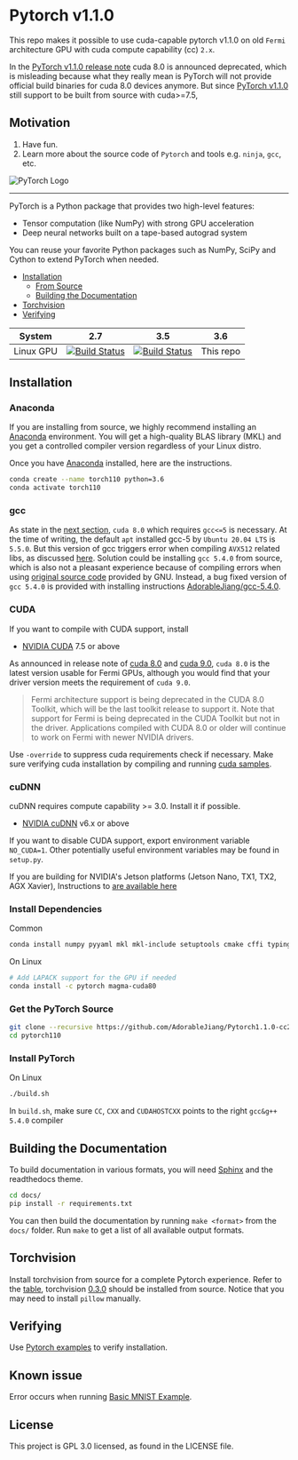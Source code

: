 # Pytorch v1.1.0

This repo makes it possible to use cuda-capable pytorch v1.1.0 on old `Fermi` architecture GPU with cuda compute capability (cc) `2.x`.

In the [PyTorch v1.1.0 release note](https://github.com/pytorch/pytorch/releases/tag/v1.1.0) cuda 8.0 is announced deprecated, which is misleading because what they really mean is PyTorch will not provide official build binaries for cuda 8.0 devices anymore. But since [PyTorch v1.1.0](https://github.com/pytorch/pytorch/tree/v1.1.0#from-source) still support to be built from source with cuda>=7.5,

## Motivation

  1. Have fun.
  2. Learn more about the source code of `Pytorch` and tools e.g. `ninja`, `gcc`, etc.

![PyTorch Logo](https://github.com/pytorch/pytorch/raw/master/docs/source/_static/img/pytorch-logo-dark.png)

--------------------------------------------------------------------------------

PyTorch is a Python package that provides two high-level features:

- Tensor computation (like NumPy) with strong GPU acceleration
- Deep neural networks built on a tape-based autograd system

You can reuse your favorite Python packages such as NumPy, SciPy and Cython to extend PyTorch when needed.

- [Installation](#installation)
  - [From Source](#from-source)
  - [Building the Documentation](#building-the-documentation)
- [Torchvision](#torchvision)
- [Verifying](#verifying)

| System | 2.7 | 3.5 | 3.6 |
| :---: | :---: | :---: | :--: |
| Linux GPU | [![Build Status](https://ci.pytorch.org/jenkins/job/pytorch-master/badge/icon)](https://ci.pytorch.org/jenkins/job/pytorch-master/) | [![Build Status](https://ci.pytorch.org/jenkins/job/pytorch-master/badge/icon)](https://ci.pytorch.org/jenkins/job/pytorch-master/) | This repo |

## Installation

### Anaconda

If you are installing from source, we highly recommend installing an [Anaconda](https://www.anaconda.com/distribution/#download-section) environment.
You will get a high-quality BLAS library (MKL) and you get a controlled compiler version regardless of your Linux distro.

Once you have [Anaconda](https://www.anaconda.com/distribution/#download-section) installed, here are the instructions.

```bash
conda create --name torch110 python=3.6
conda activate torch110
```

### gcc

As state in the [next section](#cuda), `cuda 8.0` which requires `gcc<=5` is necessary. At the time of writing, the default `apt` installed gcc-5 by `Ubuntu 20.04 LTS` is `5.5.0`. But this version of gcc triggers error when compiling `AVX512` related libs, as discussed [here](https://stackoverflow.com/questions/50815093/avx512-intrinsics-header-produces-many-errors-after-distro-upgrades-gcc-to-5-5-0). Solution could be installing `gcc 5.4.0` from source, which is also not a pleasant experience because of compiling errors when using [original source code](https://github.com/gcc-mirror/gcc/tree/releases/gcc-5.4.0) provided by GNU. Instead, a bug fixed version of `gcc 5.4.0` is provided with installing instructions [AdorableJiang/gcc-5.4.0](https://github.com/AdorableJiang/gcc-5.4.0).

### CUDA

If you want to compile with CUDA support, install

- [NVIDIA CUDA](https://developer.nvidia.com/cuda-downloads) 7.5 or above

As announced in release note of [cuda 8.0](https://docs.nvidia.com/cuda/archive/8.0/cuda-toolkit-release-notes/index.html#deprecated-features) and [cuda 9.0](https://docs.nvidia.com/cuda/archive/9.0/cuda-toolkit-release-notes/index.html#unsupported-features), `cuda 8.0` is the latest version usable for Fermi GPUs, although you would find that your driver version meets the requirement of `cuda 9.0`.

> Fermi architecture support is being deprecated in the CUDA 8.0 Toolkit, which will be the last toolkit release to support it. Note that support for Fermi is being deprecated in the CUDA Toolkit but not in the driver. Applications compiled with CUDA 8.0 or older will continue to work on Fermi with newer NVIDIA drivers.

Use `-override` to suppress cuda requirements check if necessary. Make sure verifying cuda installation by compiling and running [cuda samples](https://docs.nvidia.com/cuda/archive/8.0/cuda-installation-guide-linux/index.html#verify-installation).

### cuDNN

cuDNN requires compute capability >= 3.0. Install it if possible.

- [NVIDIA cuDNN](https://developer.nvidia.com/cudnn) v6.x or above

If you want to disable CUDA support, export environment variable `NO_CUDA=1`.
Other potentially useful environment variables may be found in `setup.py`.

If you are building for NVIDIA's Jetson platforms (Jetson Nano, TX1, TX2, AGX Xavier), Instructions to [are available here](https://devtalk.nvidia.com/default/topic/1049071/jetson-nano/pytorch-for-jetson-nano/)

### Install Dependencies

Common

```bash
conda install numpy pyyaml mkl mkl-include setuptools cmake cffi typing ninja
```

On Linux

```bash
# Add LAPACK support for the GPU if needed
conda install -c pytorch magma-cuda80
```

### Get the PyTorch Source

```bash
git clone --recursive https://github.com/AdorableJiang/Pytorch1.1.0-cc2.x.git --branch v1.1.0 --single-branch pytorch110
cd pytorch110
```

### Install PyTorch

On Linux

```bash
./build.sh
```

In `build.sh`, make sure `CC`, `CXX` and `CUDAHOSTCXX` points to the right `gcc&g++ 5.4.0` compiler

## Building the Documentation

To build documentation in various formats, you will need [Sphinx](http://www.sphinx-doc.org) and the
readthedocs theme.

```bash
cd docs/
pip install -r requirements.txt
```

You can then build the documentation by running ``make <format>`` from the
``docs/`` folder. Run ``make`` to get a list of all available output formats.

## Torchvision

Install torchvision from source for a complete Pytorch experience. Refer to the [table](https://github.com/pytorch/vision#installation), torchvision [0.3.0](https://github.com/pytorch/vision/tree/v0.3.0) should be installed from source. Notice that you may need to install `pillow` manually.

## Verifying

Use [Pytorch examples](https://github.com/pytorch/examples) to verify installation.

## Known issue

Error occurs when running [Basic MNIST Example](https://github.com/pytorch/examples/tree/main/mnist).

## License

This project is GPL 3.0 licensed, as found in the LICENSE file.
